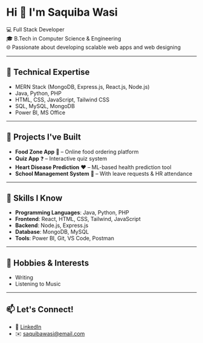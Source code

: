 # Hi 👋 I'm Saquiba Wasi

💻 Full Stack Developer   
🎓 B.Tech in Computer Science & Engineering  
🌐 Passionate about developing scalable web apps and web designing

---

## 🧠 Technical Expertise

- MERN Stack (MongoDB, Express.js, React.js, Node.js)  
- Java, Python, PHP  
- HTML, CSS, JavaScript, Tailwind CSS  
- SQL, MySQL, MongoDB  
- Power BI, MS Office

---

## 💼 Projects I've Built

- **Food Zone App** 🍔 – Online food ordering platform  
- **Quiz App** ❓ – Interactive quiz system  
- **Heart Disease Prediction** ❤️ – ML-based health prediction tool  
- **School Management System** 🏫 – With leave requests & HR attendance

---

## 🎯 Skills I Know

- **Programming Languages**: Java, Python, PHP  
- **Frontend**: React, HTML, CSS, Tailwind, JavaScript  
- **Backend**: Node.js, Express.js  
- **Database**: MongoDB, MySQL  
- **Tools**: Power BI, Git, VS Code, Postman

---

## 🎨 Hobbies & Interests

- Writing    
- Listening to Music   

---

## 📫 Let's Connect!

- 💼 [LinkedIn](https://www.linkedin.com/in/saquiba-wasi)  
- ✉️ saquibawasi@email.com

